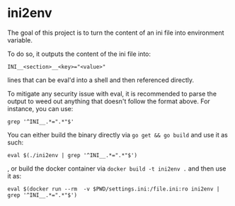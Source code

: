 # ini2env

The goal of this project is to turn the content of an ini file into environment variable.

To do so, it outputs the content of the ini file into:
```
INI__<section>__<key>="<value>"
```
lines that can be eval'd into a shell and then referenced directly.

To mitigate any security issue with eval, it is recommended to parse the output to
weed out anything that doesn't follow the format above. For instance, you can use:
```
grep '^INI__.*=".*"$'
```

You can either build the binary directly via `go get && go build` and use it as such:
```
eval $(./ini2env | grep '^INI__.*=".*"$')
```
, or build the docker container via `docker build -t ini2env .` and then use it as:
```
eval $(docker run --rm  -v $PWD/settings.ini:/file.ini:ro ini2env | grep '^INI__.*=".*"$')
```
